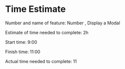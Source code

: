 # Time Estimate
Number and name of feature: Number , Display a Modal           

Estimate of time needed to complete: 2h

Start time: 9:00

Finish time: 11:00

Actual time needed to complete:   11    